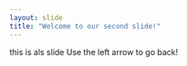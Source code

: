 ```yaml
---
layout: slide
title: "Welcome to our second slide!"
---
```

this is als slide
Use the left arrow to go back!
